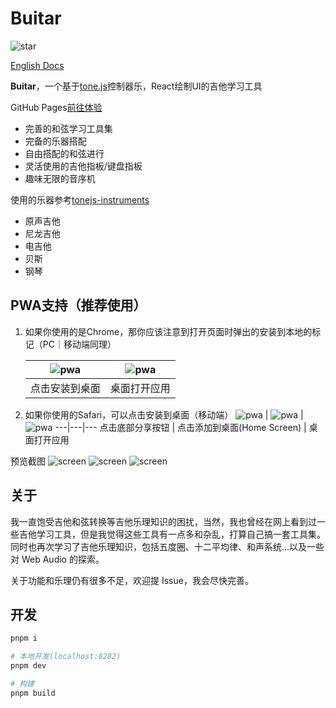 # Buitar

![star](https://img.shields.io/github/stars/Barba828/buitar?style=social)

[English Docs](./README_en.md)

**Buitar**，一个基于[tone.js](https://github.com/Tonejs/Tone.js)控制器乐，React绘制UI的吉他学习工具

GitHub Pages[前往体验](https://barba828.github.io/buitar/)

- 完善的和弦学习工具集
- 完备的乐器搭配
- 自由搭配的和弦进行
- 灵活使用的吉他指板/键盘指板
- 趣味无限的音序机

使用的乐器参考[tonejs-instruments](https://github.com/nbrosowsky/tonejs-instruments)

- 原声吉他
- 尼龙吉他
- 电吉他
- 贝斯
- 钢琴

## PWA支持（推荐使用）

1. 如果你使用的是Chrome，那你应该注意到打开页面时弹出的安装到本地的标记（PC｜移动端同理）

    ![pwa](./docs/assets/chrome_install.png) | ![pwa](./docs/assets/chrome_pwa.png)
    ---|--- 
    点击安装到桌面 | 桌面打开应用

2. 如果你使用的Safari，可以点击安装到桌面（移动端）
    ![pwa](./docs/assets/safari_1.jpg) | ![pwa](./docs/assets/safari_2.jpg) | ![pwa](./docs/assets/safari_pwa.jpg)
    ---|---|---
    点击底部分享按钮 | 点击添加到桌面(Home Screen) | 桌面打开应用


预览截图
![screen](./docs/assets/screen1.png)
![screen](./docs/assets/screen2.png)
![screen](./docs/assets/screen3.png)

## 关于

我一直饱受吉他和弦转换等吉他乐理知识的困扰，当然，我也曾经在网上看到过一些吉他学习工具，但是我觉得这些工具有一点多和杂乱，打算自己搞一套工具集。同时也再次学习了吉他乐理知识，包括五度圈、十二平均律、和声系统...以及一些对 Web Audio 的探索。

关于功能和乐理仍有很多不足，欢迎提 Issue，我会尽快完善。


## 开发

```sh
pnpm i

# 本地开发(localhost:8282)
pnpm dev

# 构建
pnpm build
```